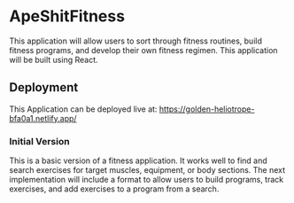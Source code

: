 # ApeShitFitness
This application will allow users to sort through fitness routines, build fitness programs, and develop their own fitness regimen. This application will be built using React. 



## Deployment

This Application can be deployed live at: https://golden-heliotrope-bfa0a1.netlify.app/

### Initial Version

This is a basic version of a fitness application. It works well to find and search exercises for target muscles, equipment, or body sections.
The next implementation will include a format to allow users to build programs, track exercises, and add exercises to a program from a search. 

